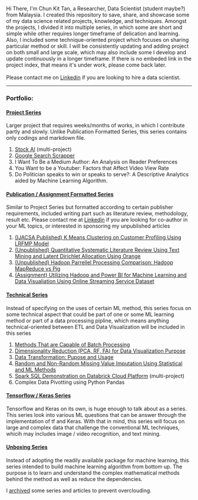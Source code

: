 Hi There, I'm Chun Kit Tan, a Researcher, Data Scientist (student maybe?) from Malaysia.
I created this repository to save, share, and showcase some of my data science related projects, knowledge, and techniques.
Amongst the projects, I divided it into multiple series, in which some are short and simple while other requires longer timeframe of delication and learning. Also, I included some technique-oriented project which focuses on sharing particular method or skill.
I will be consistently updating and adding project on both small and large scale, which may also include some I develop and update continuously in a longer timeframe.
If there is no embeded link in the project index, that means it's under work, please come back later.<br/><br/>
Please contact me on [Linkedin](https://www.linkedin.com/in/chun-kit-tan-b13747151/) if you are looking to hire a data scientist.

---

### Portfolio:
#### <ins>Project Series</ins>
Larger project that requires weeks/months of works, in which I contribute partly and slowly. Unlike Publication Formatted Series, this series contains only codings and markdown file. <br/>
1. [Stock AI](https://github.com/kitcalamus14/stock-ai/tree/main) (multi-project)
2. [Google Search Scrapper](https://github.com/kitcalamus14/Google-Scrapper/blob/main/Scrapper.ipynb)
3. I Want To Be a Medium Author: An Analysis on Reader Preferences
4. You Want to be a Youtuber: Factors that Affect Video View Rate
5. Do Politician speaks to win or speaks to serve?: A Descriptive Analytics aided by Machine Learning Algorithm. 

#### <ins>Publication / Assignment Formatted Series</ins>
Similar to Project Series but formatted according to certain publisher requirements, included writing part such as literature review, methodology, result etc. Please contact me at [Linkedin](https://www.linkedin.com/in/chun-kit-tan-b13747151/) if you are looking for co-author in your ML topics, or interested in sponsoring my unpublished articles
1. [(IJACSA Published) K Means Clustering on Customer Profiling Using LRFMP Model](https://thesai.org/Publications/ViewPaper?Volume=12&Issue=1&Code=IJACSA&SerialNo=14)
2. [(Unpublished) Quantitative Systematic Literature Review Using Text Mining and Latent Dirichlet Allocation Using Orange](https://github.com/kitcalamus14/Text-Mining-and-Latent-Dirichlet-Allocation-Using-Orange/blob/main/Current%20State-of-the-art%20of%20Research%20in%20Data%20Governance%20(Revised)%20Tan%20Chun%20Kit.pdf)
3. [(Unpublished) Hadoop Parrellel Processing Comparison: Hadoop MapReduce vs Pig](https://github.com/kitcalamus14/Hadoop-MapReduce-and-Pig/blob/main/Capabilities%20Hadoop%20F2.pdf)
4. [(Assignment) Utilizing Hadoop and Power BI for Machine Learning and Data Visualiation Using Online Streaming Service Dataset](https://github.com/kitcalamus14/The-Application-of-Hadoop-on-Online-Streaming-Service-Provider-Industry/blob/main/CC%20GROUP%20COMPILING%20V2.docx)

#### <ins>Technical Series</ins>
Instead of specifying on the uses of certain ML method, this series focus on some technical aspect that could be part of one or some ML learning method or part of a data processing pipline, which means anything technical-oriented between ETL and Data Visualization will be included in this series

1. [Methods That are Capable of Batch Processing](https://github.com/kitcalamus14/ML-Methods-Capable-to-Batch-Processing/blob/main/MLs%20and%20Batch%20Processing.ipynb)<br/>
2. [Dimensionality Reduction (PCA, RF, FA) for Data Visualization Purpose](https://github.com/kitcalamus14/Dimensionality-Reduction-For-Data-Visualization/blob/main/DRforDV.ipynb)<br/>
3. [Data Transformation: Pupose and Usage](https://github.com/kitcalamus14/Datat-Transformation--Purpose-and-Usage/blob/main/Data%20Transformation%20Usage%20and%20Purpose.ipynb)<br/>
4. [Random and Non-Random Missing Value Imputation Using Statistical and ML Methods](https://github.com/kitcalamus14/missing-value-imputation/blob/main/Missing%20value%20Imputation.ipynb)<br/>
5. [Spark SQL Demonstration on Databrick Cloud Platform](https://github.com/kitcalamus14/Spark-SQL-Course-Demonstration) (multi-project)<br/>
6. Complex Data Pivotting using Python Pandas<br/>


#### <ins>Tensorflow / Keras Series</ins>
Tensorflow and Keras on its own, is huge enough to talk about as a series. This series look into various ML questions that can be answer through the implementation of tf and Keras. With that in mind, this series will focus on large and complex data that challenge the conventional ML techniques, whicih may includes image / video recognition, and text mining.

#### <ins>Unboxing Series</ins>
Instead of adopting the readily available package for machine learning, this series intended to build machine learning algorithm from bottom up. The purpose is to learn and understand the complex mathematical methods behind the method as well as reduce the dependencies.


 I [archived](https://github.com/kitcalamus14/archived-portfolio/blob/main/README.md) some series and articles to prevent overclouding.

<!--
**kitcalamus14/kitcalamus14** is a ✨ _special_ ✨ repository because its `README.md` (this file) appears on your GitHub profile.

Here are some ideas to get you started:

- 🔭 I’m currently working on ...
- 🌱 I’m currently learning ...
- 👯 I’m looking to collaborate on ...
- 🤔 I’m looking for help with ...
- 💬 Ask me about ...
- 📫 How to reach me: ...
- 😄 Pronouns: ...
- ⚡ Fun fact: ...
-->


